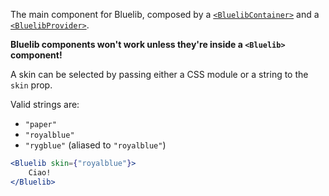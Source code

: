 The main component for Bluelib, composed by a [`<BluelibContainer>`](#bluelibcontainer) and a
[`<BluelibProvider>`](#bluelibprovider).

**Bluelib components won't work unless they're inside a `<Bluelib>` component!**

A skin can be selected by passing either a CSS module or a string to the `skin` prop.

Valid strings are:

- `"paper"`
- `"royalblue"`
- `"rygblue"` (aliased to `"royalblue"`)


```jsx
<Bluelib skin={"royalblue"}>
    Ciao!
</Bluelib>
```
